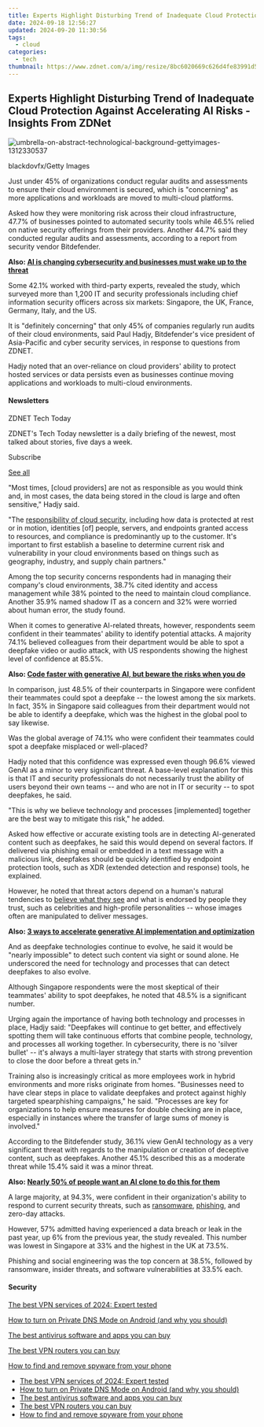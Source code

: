 ```yaml
---
title: Experts Highlight Disturbing Trend of Inadequate Cloud Protection Against Accelerating AI Risks - Insights From ZDNet
date: 2024-09-18 12:56:27
updated: 2024-09-20 11:30:56
tags:
  - cloud
categories:
  - tech
thumbnail: https://www.zdnet.com/a/img/resize/8bc6020669c626d4fe83991d5e61778902167da2/2024/06/12/11bf72e5-79c9-4717-b153-6dace900cac1/umbrella-on-abstract-technological-background-gettyimages-1312330537.jpg?width=170&height=96&fit=crop&auto=webp
---
```


## Experts Highlight Disturbing Trend of Inadequate Cloud Protection Against Accelerating AI Risks - Insights From ZDNet

![umbrella-on-abstract-technological-background-gettyimages-1312330537](https://www.zdnet.com/a/img/resize/1d6f8f9ccb7b0913a0b51fc43a01f80a7d931b81/2024/06/12/11bf72e5-79c9-4717-b153-6dace900cac1/umbrella-on-abstract-technological-background-gettyimages-1312330537.jpg?auto=webp&width=1280)

blackdovfx/Getty Images

Just under 45% of organizations conduct regular audits and assessments to ensure their cloud environment is secured, which is "concerning" as more applications and workloads are moved to multi-cloud platforms. 

Asked how they were monitoring risk across their cloud infrastructure, 47.7% of businesses pointed to automated security tools while 46.5% relied on native security offerings from their providers. Another 44.7% said they conducted regular audits and assessments, according to a report from security vendor Bitdefender. 

**Also: [AI is changing cybersecurity and businesses must wake up to the threat](https://www.zdnet.com/article/ai-is-changing-cybersecurity-and-businesses-must-wake-up-to-the-threat/)**

Some 42.1% worked with third-party experts, revealed the study, which surveyed more than 1,200 IT and security professionals including chief information security officers across six markets: Singapore, the UK, France, Germany, Italy, and the US. 

It is "definitely concerning" that only 45% of companies regularly run audits of their cloud environments, said Paul Hadjy, Bitdefender's vice president of Asia-Pacific and cyber security services, in response to questions from ZDNET. 

Hadjy noted that an over-reliance on cloud providers' ability to protect hosted services or data persists even as businesses continue moving applications and workloads to multi-cloud environments. 

#### Newsletters

ZDNET Tech Today

ZDNET's Tech Today newsletter is a daily briefing of the newest, most talked about stories, five days a week.

 Subscribe

[See all](https://www.zdnet.com/newsletters/)

"Most times, \[cloud providers\] are not as responsible as you would think and, in most cases, the data being stored in the cloud is large and often sensitive," Hadjy said.

"The [responsibility of cloud security](https://www.zdnet.com/article/it-teams-taking-on-more-responsibilities-with-hybrid-work-and-cloud-adoption/), including how data is protected at rest or in motion, identities \[of\] people, servers, and endpoints granted access to resources, and compliance is predominantly up to the customer. It's important to first establish a baseline to determine current risk and vulnerability in your cloud environments based on things such as geography, industry, and supply chain partners."

Among the top security concerns respondents had in managing their company's cloud environments, 38.7% cited identity and access management while 38% pointed to the need to maintain cloud compliance. Another 35.9% named shadow IT as a concern and 32% were worried about human error, the study found. 

When it comes to generative AI-related threats, however, respondents seem confident in their teammates' ability to identify potential attacks. A majority 74.1% believed colleagues from their department would be able to spot a deepfake video or audio attack, with US respondents showing the highest level of confidence at 85.5%. 

**Also: [Code faster with generative AI, but beware the risks when you do](https://www.zdnet.com/article/code-faster-with-generative-ai-but-beware-the-risks-when-you-do/)**

In comparison, just 48.5% of their counterparts in Singapore were confident their teammates could spot a deepfake -- the lowest among the six markets. In fact, 35% in Singapore said colleagues from their department would not be able to identify a deepfake, which was the highest in the global pool to say likewise. 

Was the global average of 74.1% who were confident their teammates could spot a deepfake misplaced or well-placed? 

Hadjy noted that this confidence was expressed even though 96.6% viewed GenAI as a minor to very significant threat. A base-level explanation for this is that IT and security professionals do not necessarily trust the ability of users beyond their own teams -- and who are not in IT or security -- to spot deepfakes, he said. 

"This is why we believe technology and processes \[implemented\] together are the best way to mitigate this risk," he added. 

Asked how effective or accurate existing tools are in detecting AI-generated content such as deepfakes, he said this would depend on several factors. If delivered via phishing email or embedded in a text message with a malicious link, deepfakes should be quickly identified by endpoint protection tools, such as XDR (extended detection and response) tools, he explained. 

However, he noted that threat actors depend on a human's natural tendencies to [believe what they see](https://www.zdnet.com/article/73-of-consumers-trust-what-generative-ai-wants-us-to-see/) and what is endorsed by people they trust, such as celebrities and high-profile personalities -- whose images often are manipulated to deliver messages. 

**Also: [3 ways to accelerate generative AI implementation and optimization](https://www.zdnet.com/article/2024-is-the-year-of-generative-ai-implementation-and-optimization/)**

And as deepfake technologies continue to evolve, he said it would be "nearly impossible" to detect such content via sight or sound alone. He underscored the need for technology and processes that can detect deepfakes to also evolve. 

Although Singapore respondents were the most skeptical of their teammates' ability to spot deepfakes, he noted that 48.5% is a significant number. 

Urging again the importance of having both technology and processes in place, Hadjy said: "Deepfakes will continue to get better, and effectively spotting them will take continuous efforts that combine people, technology, and processes all working together. In cybersecurity, there is no 'silver bullet' -- it's always a multi-layer strategy that starts with strong prevention to close the door before a threat gets in."

Training also is increasingly critical as more employees work in hybrid environments and more risks originate from homes. "Businesses need to have clear steps in place to validate deepfakes and protect against highly targeted spearphishing campaigns," he said. "Processes are key for organizations to help ensure measures for double checking are in place, especially in instances where the transfer of large sums of money is involved."

According to the Bitdefender study, 36.1% view GenAI technology as a very significant threat with regards to the manipulation or creation of deceptive content, such as deepfakes. Another 45.1% described this as a moderate threat while 15.4% said it was a minor threat. 

**Also: [Nearly 50% of people want an AI clone to do this for them](https://www.zdnet.com/article/nearly-50-of-people-want-an-ai-clone-to-do-this-for-them/)**

A large majority, at 94.3%, were confident in their organization's ability to respond to current security threats, such as [ransomware](https://www.zdnet.com/article/91-of-ransomware-victims-paid-at-least-one-ransom-in-the-past-year-survey-finds/), [phishing](https://www.zdnet.com/article/ransomware-and-phishing-attacks-continue-to-plague-businesses-in-southeast-asia/), and zero-day attacks.

However, 57% admitted having experienced a data breach or leak in the past year, up 6% from the previous year, the study revealed. This number was lowest in Singapore at 33% and the highest in the UK at 73.5%. 

Phishing and social engineering was the top concern at 38.5%, followed by ransomware, insider threats, and software vulnerabilities at 33.5% each.

#### Security

[The best VPN services of 2024: Expert tested](https://www.zdnet.com/article/best-vpn/ "The best VPN services of 2024: Expert tested")

[How to turn on Private DNS Mode on Android (and why you should)](https://www.zdnet.com/article/how-to-turn-on-private-dns-mode-on-android-and-why-you-should/ "How to turn on Private DNS Mode on Android (and why you should)")

[The best antivirus software and apps you can buy](https://www.zdnet.com/article/best-antivirus/ "The best antivirus software and apps you can buy")

[The best VPN routers you can buy](https://www.zdnet.com/article/best-vpn-router/ "The best VPN routers you can buy")

[How to find and remove spyware from your phone](https://www.zdnet.com/article/how-to-find-and-remove-spyware-from-your-phone/ "How to find and remove spyware from your phone")

* [The best VPN services of 2024: Expert tested](https://www.zdnet.com/article/best-vpn/ "The best VPN services of 2024: Expert tested")
* [How to turn on Private DNS Mode on Android (and why you should)](https://www.zdnet.com/article/how-to-turn-on-private-dns-mode-on-android-and-why-you-should/ "How to turn on Private DNS Mode on Android (and why you should)")
* [The best antivirus software and apps you can buy](https://www.zdnet.com/article/best-antivirus/ "The best antivirus software and apps you can buy")
* [The best VPN routers you can buy](https://www.zdnet.com/article/best-vpn-router/ "The best VPN routers you can buy")
* [How to find and remove spyware from your phone](https://www.zdnet.com/article/how-to-find-and-remove-spyware-from-your-phone/ "How to find and remove spyware from your phone")

<ins class="adsbygoogle"
     style="display:block"
     data-ad-format="autorelaxed"
     data-ad-client="ca-pub-7571918770474297"
     data-ad-slot="1223367746"></ins>



<ins class="adsbygoogle"
     style="display:block"
     data-ad-client="ca-pub-7571918770474297"
     data-ad-slot="8358498916"
     data-ad-format="auto"
     data-full-width-responsive="true"></ins>
